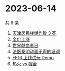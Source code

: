 # 2023-06-14

共 6 条

<!-- BEGIN ZHIHUSEARCH -->
<!-- 最后更新时间 Wed Jun 14 2023 17:11:12 GMT+0800 (China Standard Time) -->
1. [天津居民楼爆炸致 3 死](https://www.zhihu.com/search?q=天津居民楼爆炸致%203%20死)
1. [金价上涨](https://www.zhihu.com/search?q=金价上涨)
1. [世界献血者日](https://www.zhihu.com/search?q=世界献血者日)
1. [法医秦明动画无声的证词](https://www.zhihu.com/search?q=法医秦明动画无声的证词)
1. [FF16 上线试玩 Demo](https://www.zhihu.com/search?q=FF16%20上线试玩%20Demo)
1. [热火 vs 掘金](https://www.zhihu.com/search?q=热火%20vs%20掘金)
<!-- END ZHIHUSEARCH -->
